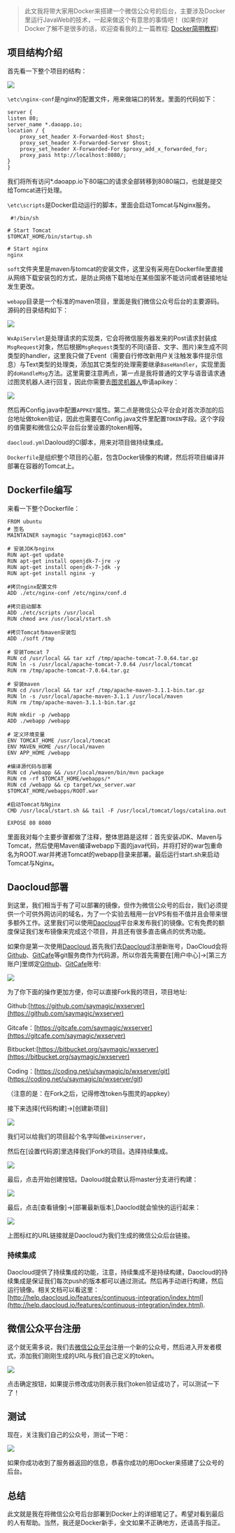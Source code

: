 > 此文我将带大家用Docker来搭建一个微信公众号的后台，主要涉及Docker里运行JavaWeb的技术，一起来做这个有意思的事情吧！
(如果你对Docker了解不是很多的话，欢迎查看我的上一篇教程: [Docker简明教程](http://blog.saymagic.cn/2015/06/01/learning-docker.html))

## 项目结构介绍
首先看一下整个项目的结构：

![](http://cdn.saymagic.cn/o_19uc583oo1oqj16ek15gf19i4659.png)

`\etc\nginx-conf`是nginx的配置文件，用来做端口的转发。里面的代码如下：

    server {
    listen 80;
    server_name *.daoapp.io;
    location / {
        proxy_set_header X-Forwarded-Host $host;
        proxy_set_header X-Forwarded-Server $host;
        proxy_set_header X-Forwarded-For $proxy_add_x_forwarded_for;
        proxy_pass http://localhost:8080/;
    }
    }

我们将所有访问*.daoapp.io下80端口的请求全部转移到8080端口，也就是提交给Tomcat进行处理。

`\etc\scripts`是Docker启动运行的脚本，里面会启动Tomcat与Nginx服务。

     #!/bin/sh
  
    # Start Tomcat
    $TOMCAT_HOME/bin/startup.sh

    # Start nginx
    nginx

`soft`文件夹里是maven与tomcat的安装文件，这里没有采用在Dockerfile里直接从网络下载安装包的方式，是防止网络下载地址在某些国家不能访问或者链接地址发生更改。

`webapp`目录是一个标准的maven项目，里面是我们微信公众号后台的主要源码。源码的目录结构如下：

![](http://cdn.saymagic.cn/o_19uc63k641h0t1b7j1u2t16vn674e.png)

`WxApiServlet`是处理请求的实现类，它会将微信服务器发来的Post请求封装成 `MsgRequest`对象，然后根据`MsgRequest`类型的不同(语音、文字、图片)来生成不同类型的handler，这里我只做了Event（需要自行修改新用户关注触发事件提示信息）与Text类型的处理类，添加其它类型的处理需要继承`BaseHandler`，实现里面的`doHandleMsg`方法。这里需要注意两点，第一点是我将普通的文字与语音请求通过图灵机器人进行回复，因此你需要去[图灵机器人](http://www.tuling123.com/web/robot_access!index.action?cur=l_05)申请apikey：

![](http://cdn.saymagic.cn/o_19uc6geo1pgco0n1tj22no467o.png)

然后再Config.java中配置`APPKEY`属性。第二点是微信公众平台会对首次添加的后台地址做token验证，因此也需要在Config.java文件里配置`TOKEN`字段。这个字段的值需要和微信公众平台后台里设置的token相等。

`daocloud.yml`Daoloud的CI脚本，用来对项目做持续集成。

`Dockerfile`是组织整个项目的心脏，包含Docker镜像的构建，然后将项目编译并部署在容器的Tomcat上。 

## Dockerfile编写

来看一下整个Dockerfile：

    FROM ubuntu
    # 签名
    MAINTAINER saymagic "saymagic@163.com"

    # 安装JDK与nginx
    RUN apt-get update
    RUN apt-get install openjdk-7-jre -y
    RUN apt-get install openjdk-7-jdk -y
    RUN apt-get install nginx -y

    #拷贝nginx配置文件
    ADD ./etc/nginx-conf /etc/nginx/conf.d

    #拷贝启动脚本
    ADD ./etc/scripts /usr/local
    RUN chmod a+x /usr/local/start.sh

    #拷贝Tomcat与maven安装包
    ADD ./soft /tmp

    # 安装Tomcat 7
    RUN cd /usr/local && tar xzf /tmp/apache-tomcat-7.0.64.tar.gz
    RUN ln -s /usr/local/apache-tomcat-7.0.64 /usr/local/tomcat
    RUN rm /tmp/apache-tomcat-7.0.64.tar.gz

    # 安装maven
    RUN cd /usr/local && tar xzf /tmp/apache-maven-3.1.1-bin.tar.gz
    RUN ln -s /usr/local/apache-maven-3.1.1 /usr/local/maven
    RUN rm /tmp/apache-maven-3.1.1-bin.tar.gz

    RUN mkdir -p /webapp
    ADD ./webapp /webapp

    # 定义环境变量
    ENV TOMCAT_HOME /usr/local/tomcat
    ENV MAVEN_HOME /usr/local/maven
    ENV APP_HOME /webapp

    #编译源代码与部署
    RUN cd /webapp && /usr/local/maven/bin/mvn package 
    RUN rm -rf $TOMCAT_HOME/webapps/*
    RUN cd /webapp && cp target/wx_server.war $TOMCAT_HOME/webapps/ROOT.war

    #启动Tomcat与Nginx
    CMD /usr/local/start.sh && tail -F /usr/local/tomcat/logs/catalina.out

    EXPOSE 80 8080

里面我对每个主要步骤都做了注释，整体思路是这样：首先安装JDK、Maven与Tomcat，然后使用Maven编译webapp下面的java代码，并将打好的war包重命名为ROOT.war并拷进Tomcat的webapp目录来部署。最后运行start.sh来启动Tomcat与Nginx。

## Daocloud部署

到这里，我们相当于有了可以部署的镜像，但作为微信公众号的后台，我们必须提供一个可供外网访问的域名，为了一个实验去租用一台VPS有些不值并且会带来很多额外工作。这里我们可以使用[Daocloud]( https://account.daocloud.io/signup?invite_code=tqnulhtt2zsoh3p8npcu)平台来发布我们的镜像。它有免费的额度保证我们发布镜像来完成这个项目，并且还有很多直击痛点的优秀功能。

如果你是第一次使用[Daocloud]( https://account.daocloud.io/signup?invite_code=tqnulhtt2zsoh3p8npcu),首先我们去[Daocloud]( https://account.daocloud.io/signup?invite_code=tqnulhtt2zsoh3p8npcu)注册新账号，DaoCloud会将[Github](https://github.com/)、[GitCafe](http://gitcafe.com/signup?invited_by=saymagic)等git服务商作为代码源，所以你首先需要在[用户中心]->[第三方账户]里绑定[Github](https://github.com/)、[GitCafe](http://gitcafe.com/signup?invited_by=saymagic)账号:

![](http://cdn.saymagic.cn/o_19uc93ke11bpurl91smjrc91idbe.png)

为了你下面的操作更加方便，你可以直接Fork我的项目，项目地址:

Github:[https://github.com/saymagic/wxserver](https://github.com/saymagic/wxserver)

Gitcafe：[https://gitcafe.com/saymagic/wxserver](https://gitcafe.com/saymagic/wxserver)

Bitbucket:[https://bitbucket.org/saymagic/wxserver](https://bitbucket.org/saymagic/wxserver)

Coding：[https://coding.net/u/saymagic/p/wxserver/git]
(https://coding.net/u/saymagic/p/wxserver/git)

（注意的是：在Fork之后，记得修改token与图灵的appkey）

接下来选择[代码构建]->[创建新项目]

![](http://cdn.saymagic.cn/o_19uc8da8p8nh6kn1g3utv2110h9.png)

我们可以给我们的项目起个名字叫做`weixinserver`，

然后在[设置代码源]里选择我们Fork的项目。选择持续集成。

![](http://cdn.saymagic.cn/o_19uc9b72n1nmdf8q16jog2v1jagj.png)

最后，点击开始创建按钮。Daoloud就会默认将master分支进行构建：

![](http://cdn.saymagic.cn/o_19ucdb7omrbimq8jbp1fs81m1d9.png)

最后，点击[查看镜像]->[部署最新版本],Daoclod就会愉快的运行起来：

![](http://cdn.saymagic.cn/o_19ucebg3g1egd1vg95rr1vlts0pj.png)

上图标红的URL链接就是Daocloud为我们生成的微信公众后台链接。

### 持续集成

Daocloud提供了持续集成的功能，注意，持续集成不是持续构建，Daocloud的持续集成是保证我们每次push的版本都可以通过测试。然后再手动进行构建，然后运行镜像。相关文档可以看这里：[http://help.daocloud.io/features/continuous-integration/index.html](http://help.daocloud.io/features/continuous-integration/index.html).

## 微信公众平台注册

这个就无需多说，我们去[微信公众平台](https://mp.weixin.qq.com/)注册一个新的公众号，然后进入开发者模式，添加我们刚刚生成的URL与我们自己定义的token。

![](http://cdn.saymagic.cn/o_19ucfeqqchu6li98q5441sndj.png)

点击确定按钮，如果提示修改成功则表示我们token验证成功了，可以测试一下了！


## 测试

现在，关注我们自己的公众号，测试一下吧：

![](http://cdn.saymagic.cn/o_19ucf458d1vonmh314pn1ams1eo7e.png)

如果你成功收到了服务器返回的信息，恭喜你成功的用Docker来搭建了公众号的后台。

## 总结

此文就是我在将微信公众号后台部署到Docker上的详细笔记了。希望对看到最后的人有帮助。当然，我还是Docker新手，全文如果不正确地方，还请高手指正。





